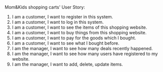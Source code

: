 Mom&Kids shopping carts' User Story:

1. I am a customer, I want to register in this system.
2. I am a customer, I want to log in this system.
3. I am a customer, I want to see the items of this shopping website.
4. I am a customer, I want to buy things from this shopping website.
5. I am a customer, I want to pay for the goods which I bought.
6. I am a customer, I want to see what I bought before.
7. I am the manager, I want to see how many deals recently happened.
8. I am the manager, I want to see how many users have registered to my website.
9. I am the manager, I want to add, delete, update items.
